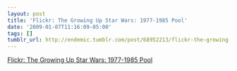 ```yaml
---
layout: post
title: 'Flickr: The Growing Up Star Wars: 1977-1985 Pool'
date: '2009-01-07T11:16:09-05:00'
tags: []
tumblr_url: http://endemic.tumblr.com/post/68952213/flickr-the-growing-up-star-wars-1977-1985-pool
---
```

[Flickr: The Growing Up Star Wars: 1977-1985 Pool](http://www.flickr.com/groups/growingupstarwars/pool/)  
